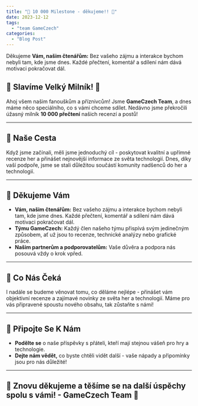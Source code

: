 ```yaml
---
title: "🎉 10 000 Milestone - děkujeme!! 🎉"
date: 2023-12-12
tags:
  - "team GameCzech"
categories:
  - "Blog Post"
---
```


Děkujeme **Vám, našim čtenářům:** Bez vašeho zájmu a interakce bychom nebyli tam, kde jsme dnes. Každé přečtení, komentář a sdílení nám dává motivaci pokračovat dál.

<!--more-->

## 🎉 Slavíme Velký Milník! 🎉

Ahoj všem našim fanouškům a příznivcům! Jsme **GameCzech Team**, a dnes máme něco speciálního, co s vámi chceme sdílet. Nedávno jsme překročili úžasný milník **10 000 přečtení** našich recenzí a postů!

---

## 🚀 Naše Cesta

Když jsme začínali, měli jsme jednoduchý cíl - poskytovat kvalitní a upřímné recenze her a přinášet nejnovější informace ze světa technologií. Dnes, díky vaší podpoře, jsme se stali důležitou součástí komunity nadšenců do her a technologií.

---

## 🙏 Děkujeme Vám

- **Vám, našim čtenářům:** Bez vašeho zájmu a interakce bychom nebyli tam, kde jsme dnes. Každé přečtení, komentář a sdílení nám dává motivaci pokračovat dál.
- **Týmu GameCzech:** Každý člen našeho týmu přispívá svým jedinečným způsobem, ať už jsou to recenze, technické analýzy nebo grafické práce.
- **Našim partnerům a podporovatelům:** Vaše důvěra a podpora nás posouvá vždy o krok vpřed.

---

## 🔮 Co Nás Čeká

I nadále se budeme věnovat tomu, co děláme nejlépe - přinášet vám objektivní recenze a zajímavé novinky ze světa her a technologií. Máme pro vás připravené spoustu nového obsahu, tak zůstaňte s námi!

---

## 🤝 Připojte Se K Nám

- **Podělte se** o naše příspěvky s přáteli, kteří mají stejnou vášeň pro hry a technologie.
- **Dejte nám vědět,** co byste chtěli vidět další - vaše nápady a připomínky jsou pro nás důležité!

---

## 🌟 Znovu děkujeme a těšíme se na další úspěchy spolu s vámi! - GameCzech Team 🌟
